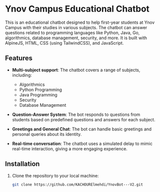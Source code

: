 # Ynov Campus Educational Chatbot

This is an educational chatbot designed to help first-year students at Ynov Campus with their studies in various subjects. The chatbot can answer questions related to programming languages like Python, Java, Go, algorithmics, database management, security, and more. It is built with AlpineJS, HTML, CSS (using TailwindCSS), and JavaScript.

## Features

- **Multi-subject support**: The chatbot covers a range of subjects, including:
  - Algorithmics
  - Python Programming
  - Java Programming
  - Security
  - Database Management
  
- **Question-Answer System**: The bot responds to questions from students based on predefined questions and answers for each subject.

- **Greetings and General Chat**: The bot can handle basic greetings and personal queries about its identity.

- **Real-time conversation**: The chatbot uses a simulated delay to mimic real-time interaction, giving a more engaging experience.

## Installation

1. Clone the repository to your local machine:

   ```bash
   git clone https://github.com/KACHOURElmehdi/YnovBot---V2.git
